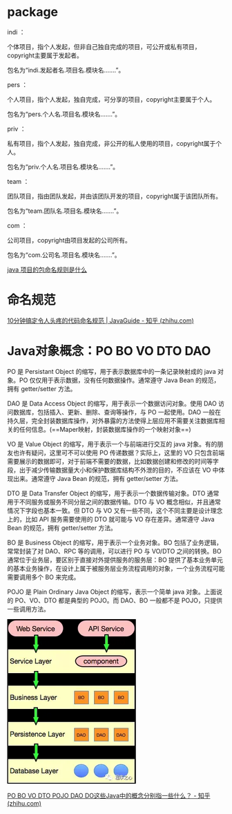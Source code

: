 # package

indi ：

个体项目，指个人发起，但非自己独自完成的项目，可公开或私有项目，copyright主要属于发起者。

包名为“indi.发起者名.项目名.模块名.……”。

pers ：

个人项目，指个人发起，独自完成，可分享的项目，copyright主要属于个人。

包名为“pers.个人名.项目名.模块名.……”。

priv ：

私有项目，指个人发起，独自完成，非公开的私人使用的项目，copyright属于个人。

包名为“priv.个人名.项目名.模块名.……”。

team ：

团队项目，指由团队发起，并由该团队开发的项目，copyright属于该团队所有。

包名为“team.团队名.项目名.模块名.……”。

com ：

公司项目，copyright由项目发起的公司所有。

包名为“com.公司名.项目名.模块名.……”。

[java 项目的包命名规则是什么](https://www.zhihu.com/question/450664324)

# 命名规范
[10分钟搞定令人头疼的代码命名规范 | JavaGuide - 知乎 (zhihu.com)](https://zhuanlan.zhihu.com/p/448253937)





# Java对象概念：PO BO VO DTO DAO

PO 是 Persistant Object 的缩写，用于表示数据库中的一条记录映射成的 java 对象。PO 仅仅用于表示数据，没有任何数据操作。通常遵守 Java Bean 的规范，拥有 getter/setter 方法。

DAO 是 Data Access Object 的缩写，用于表示一个数据访问对象。使用 DAO 访问数据库，包括插入、更新、删除、查询等操作，与 PO 一起使用。DAO 一般在持久层，完全封装数据库操作，对外暴露的方法使得上层应用不需要关注数据库相关的任何信息。(==Maper映射，封装数据库操作的一个映射对象==)

VO 是 Value Object 的缩写，用于表示一个与前端进行交互的 java 对象。有的朋友也许有疑问，这里可不可以使用 PO 传递数据？实际上，这里的 VO 只包含前端需要展示的数据即可，对于前端不需要的数据，比如数据创建和修改的时间等字段，出于减少传输数据量大小和保护数据库结构不外泄的目的，不应该在 VO 中体现出来。通常遵守 Java Bean 的规范，拥有 getter/setter 方法。

DTO 是 Data Transfer Object 的缩写，用于表示一个数据传输对象。DTO 通常用于不同服务或服务不同分层之间的数据传输。DTO 与 VO 概念相似，并且通常情况下字段也基本一致。但 DTO 与 VO 又有一些不同，这个不同主要是设计理念上的，比如 API 服务需要使用的 DTO 就可能与 VO 存在差异。通常遵守 Java Bean 的规范，拥有 getter/setter 方法。

BO 是 Business Object 的缩写，用于表示一个业务对象。BO 包括了业务逻辑，常常封装了对 DAO、RPC 等的调用，可以进行 PO 与 VO/DTO 之间的转换。BO 通常位于业务层，要区别于直接对外提供服务的服务层：BO 提供了基本业务单元的基本业务操作，在设计上属于被服务层业务流程调用的对象，一个业务流程可能需要调用多个 BO 来完成。

POJO 是 Plain Ordinary Java Object 的缩写，表示一个简单 java 对象。上面说的 PO、VO、DTO 都是典型的 POJO。而 DAO、BO 一般都不是 POJO，只提供一些调用方法。

![image.png](https://raw.githubusercontent.com/destiny0118/picgo/master/pic2023/202312052259482.png)




  
[PO BO VO DTO POJO DAO DO这些Java中的概念分别指一些什么？ - 知乎 (zhihu.com)](https://www.zhihu.com/question/39651928)